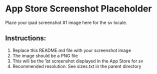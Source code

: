 # App Store Screenshot Placeholder

Place your ipad screenshot #1 image here for the sv locale.

## Instructions:
1. Replace this README.md file with your screenshot image
2. The image should be a PNG file
3. This will be the 1st screenshot displayed in the App Store for sv
4. Recommended resolution: See sizes.txt in the parent directory
